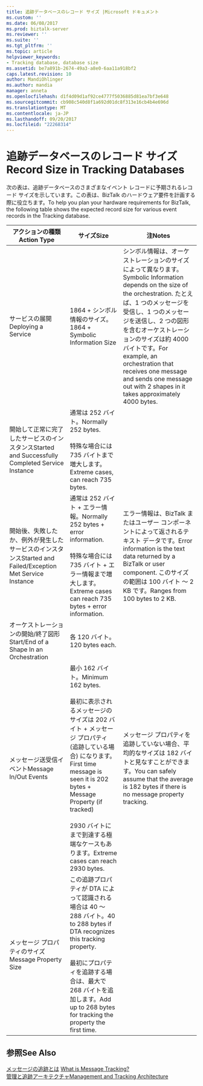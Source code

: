```yaml
---
title: 追跡データベースのレコード サイズ |Microsoft ドキュメント
ms.custom: ''
ms.date: 06/08/2017
ms.prod: biztalk-server
ms.reviewer: ''
ms.suite: ''
ms.tgt_pltfrm: ''
ms.topic: article
helpviewer_keywords:
- Tracking database, database size
ms.assetid: be7a891b-2674-49a3-a8e0-6aa11a918bf2
caps.latest.revision: 10
author: MandiOhlinger
ms.author: mandia
manager: anneta
ms.openlocfilehash: d1f4d09d1af92ce4777f5036885d81ea7bf3e648
ms.sourcegitcommit: cb908c540d8f1a692d01dc8f313e16cb4b4e696d
ms.translationtype: MT
ms.contentlocale: ja-JP
ms.lasthandoff: 09/20/2017
ms.locfileid: "22268314"
---
```

# <a name="record-size-in-tracking-databases"></a><span data-ttu-id="6ba41-102">追跡データベースのレコード サイズ</span><span class="sxs-lookup"><span data-stu-id="6ba41-102">Record Size in Tracking Databases</span></span>
<span data-ttu-id="6ba41-103">次の表は、追跡データベースのさまざまなイベント レコードに予期されるレコード サイズを示しています。この表は、BizTalk のハードウェア要件を計画する際に役立ちます。</span><span class="sxs-lookup"><span data-stu-id="6ba41-103">To help you plan your hardware requirements for BizTalk, the following table shows the expected record size for various event records in the Tracking database.</span></span>  
  
|<span data-ttu-id="6ba41-104">アクションの種類</span><span class="sxs-lookup"><span data-stu-id="6ba41-104">Action Type</span></span>|<span data-ttu-id="6ba41-105">サイズ</span><span class="sxs-lookup"><span data-stu-id="6ba41-105">Size</span></span>|<span data-ttu-id="6ba41-106">注</span><span class="sxs-lookup"><span data-stu-id="6ba41-106">Notes</span></span>|  
|-----------------|----------|-----------|  
|<span data-ttu-id="6ba41-107">サービスの展開</span><span class="sxs-lookup"><span data-stu-id="6ba41-107">Deploying a Service</span></span>|<span data-ttu-id="6ba41-108">1864 + シンボル情報のサイズ。</span><span class="sxs-lookup"><span data-stu-id="6ba41-108">1864 + Symbolic Information Size</span></span>|<span data-ttu-id="6ba41-109">シンボル情報は、オーケストレーションのサイズによって異なります。</span><span class="sxs-lookup"><span data-stu-id="6ba41-109">Symbolic Information depends on the size of the orchestration.</span></span> <span data-ttu-id="6ba41-110">たとえば、1 つのメッセージを受信し、1 つのメッセージを送信し、2 つの図形を含むオーケストレーションのサイズは約 4000 バイトです。</span><span class="sxs-lookup"><span data-stu-id="6ba41-110">For example, an orchestration that receives one message and sends one message out with 2 shapes in it takes approximately 4000 bytes.</span></span>|  
|<span data-ttu-id="6ba41-111">開始して正常に完了したサービスのインスタンス</span><span class="sxs-lookup"><span data-stu-id="6ba41-111">Started and Successfully Completed Service Instance</span></span>|<span data-ttu-id="6ba41-112">通常は 252 バイト。</span><span class="sxs-lookup"><span data-stu-id="6ba41-112">Normally 252 bytes.</span></span><br /><br /> <span data-ttu-id="6ba41-113">特殊な場合には 735 バイトまで増大します。</span><span class="sxs-lookup"><span data-stu-id="6ba41-113">Extreme cases, can reach 735 bytes.</span></span>||  
|<span data-ttu-id="6ba41-114">開始後、失敗したか、例外が発生したサービスのインスタンス</span><span class="sxs-lookup"><span data-stu-id="6ba41-114">Started and Failed/Exception Met Service Instance</span></span>|<span data-ttu-id="6ba41-115">通常は 252 バイト + エラー情報。</span><span class="sxs-lookup"><span data-stu-id="6ba41-115">Normally 252 bytes + error information.</span></span><br /><br /> <span data-ttu-id="6ba41-116">特殊な場合には 735 バイト + エラー情報まで増大します。</span><span class="sxs-lookup"><span data-stu-id="6ba41-116">Extreme cases can reach 735 bytes + error information.</span></span>|<span data-ttu-id="6ba41-117">エラー情報は、BizTalk またはユーザー コンポーネントによって返されるテキスト データです。</span><span class="sxs-lookup"><span data-stu-id="6ba41-117">Error information is the text data returned by a BizTalk or user component.</span></span> <span data-ttu-id="6ba41-118">このサイズの範囲は 100 バイト ～ 2 KB です。</span><span class="sxs-lookup"><span data-stu-id="6ba41-118">Ranges from 100 bytes to 2 KB.</span></span>|  
|<span data-ttu-id="6ba41-119">オーケストレーションの開始/終了図形</span><span class="sxs-lookup"><span data-stu-id="6ba41-119">Start/End of a Shape In an Orchestration</span></span>|<span data-ttu-id="6ba41-120">各 120 バイト。</span><span class="sxs-lookup"><span data-stu-id="6ba41-120">120 bytes each.</span></span>||  
|<span data-ttu-id="6ba41-121">メッセージ送受信イベント</span><span class="sxs-lookup"><span data-stu-id="6ba41-121">Message In/Out Events</span></span>|<span data-ttu-id="6ba41-122">最小 162 バイト。</span><span class="sxs-lookup"><span data-stu-id="6ba41-122">Minimum 162 bytes.</span></span><br /><br /> <span data-ttu-id="6ba41-123">最初に表示されるメッセージのサイズは 202 バイト + メッセージ プロパティ (追跡している場合) になります。</span><span class="sxs-lookup"><span data-stu-id="6ba41-123">First time message is seen it is 202 bytes + Message Property (if tracked)</span></span><br /><br /> <span data-ttu-id="6ba41-124">2930 バイトにまで到達する極端なケースもあります。</span><span class="sxs-lookup"><span data-stu-id="6ba41-124">Extreme cases can reach 2930 bytes.</span></span>|<span data-ttu-id="6ba41-125">メッセージ プロパティを追跡していない場合、平均的なサイズは 182 バイトと見なすことができます。</span><span class="sxs-lookup"><span data-stu-id="6ba41-125">You can safely assume that the average is 182 bytes if there is no message property tracking.</span></span>|  
|<span data-ttu-id="6ba41-126">メッセージ プロパティのサイズ</span><span class="sxs-lookup"><span data-stu-id="6ba41-126">Message Property Size</span></span>|<span data-ttu-id="6ba41-127">この追跡プロパティが DTA によって認識される場合は 40 ～ 288 バイト。</span><span class="sxs-lookup"><span data-stu-id="6ba41-127">40 to 288 bytes if DTA recognizes this tracking property.</span></span><br /><br /> <span data-ttu-id="6ba41-128">最初にプロパティを追跡する場合は、最大で 268 バイトを追加します。</span><span class="sxs-lookup"><span data-stu-id="6ba41-128">Add up to 268 bytes for tracking the property the first time.</span></span>||  
  
## <a name="see-also"></a><span data-ttu-id="6ba41-129">参照</span><span class="sxs-lookup"><span data-stu-id="6ba41-129">See Also</span></span>  
 <span data-ttu-id="6ba41-130">[メッセージの追跡とは](../core/what-is-message-tracking.md) </span><span class="sxs-lookup"><span data-stu-id="6ba41-130">[What is Message Tracking?](../core/what-is-message-tracking.md) </span></span>  
 [<span data-ttu-id="6ba41-131">管理と追跡アーキテクチャ</span><span class="sxs-lookup"><span data-stu-id="6ba41-131">Management and Tracking Architecture</span></span>](../core/management-and-tracking-architecture.md)